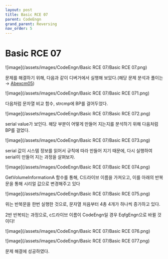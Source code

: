 ```yaml
---
layout: post
title: Basic RCE 07
parent: CodeEngn
grand_parent: Reversing
nav_order: 5
---
```


# Basic RCE 07

![image](/assets/images/CodeEngn/Basic RCE 07/Basic RCE 07.png)

문제를 해결하기 위해, 다음과 같이 디버거에서 실행해 보았다.(해당 문제 분석과 풀이는 → [Abexcm05]())

![image](/assets/images/CodeEngn/Basic RCE 07/Basic RCE 071.png)

다음처럼 문자열 비교 함수, strcmp에 BP를 걸어두었다.

![image](/assets/images/CodeEngn/Basic RCE 07/Basic RCE 072.png)

serial value가 보인다. 해당 부분이 어떻게 만들어 지는지를 분석하기 위해 다음처럼 BP를 걸었다.

![image](/assets/images/CodeEngn/Basic RCE 07/Basic RCE 073.png)

serial 값이 시스템 정보를 읽어서 규칙에 따라 만들어 지기 때문에, 다시 실행하여 serial이 만들어 지는 과정을 살펴보자.

![image](/assets/images/CodeEngn/Basic RCE 07/Basic RCE 074.png)

GetVolumeInformationA 함수를 통해, C드라이브 이름을 가져오고, 이를 아래의 반복문을 통해 시리얼 값으로 변경해주고 있다

![image](/assets/images/CodeEngn/Basic RCE 07/Basic RCE 075.png)

위는 반복문을 한번 실행한 것으로, 문자열 처음부터 4총 4개가 하나씩 증가하고 있다.

2반 반복되는 과정으로, c드라이브 이름이 CodeEngn일 경우 EqfgEngn으로 바뀔 것이다!

![image](/assets/images/CodeEngn/Basic RCE 07/Basic RCE 076.png)

![image](/assets/images/CodeEngn/Basic RCE 07/Basic RCE 077.png)

문제 해결에 성공하였다.
